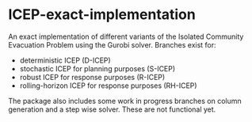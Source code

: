 # ICEP-exact-implementation
An exact implementation of different variants of the Isolated Community Evacuation Problem using the Gurobi solver.
Branches exist for:
- deterministic ICEP (D-ICEP)
- stochastic ICEP for planning purposes (S-ICEP)
- robust ICEP for response purposes (R-ICEP)
- rolling-horizon ICEP for response purposes (RH-ICEP)

The package also includes some work in progress branches on column generation and a step wise solver. These are not functional yet. 
